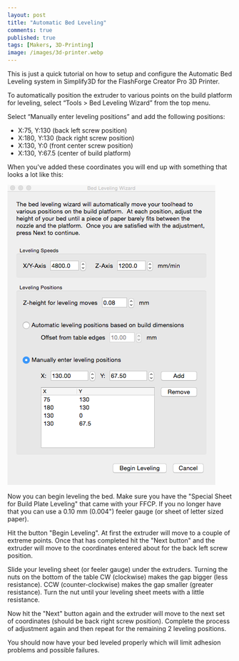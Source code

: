 ```yaml
---
layout: post
title: "Automatic Bed Leveling"
comments: true
published: true
tags: [Makers, 3D-Printing]
image: /images/3d-printer.webp
---
```


This is just a quick tutorial on how to setup and configure the Automatic Bed
Leveling system in Simplify3D for the FlashForge Creator Pro 3D Printer.

To automatically position the extruder to various points on the build platform
for leveling, select “Tools > Bed Leveling Wizard” from the top menu.

Select “Manually enter leveling positions” and add the following positions:

- X:75, Y:130 (back left screw position)
- X:180, Y:130 (back right screw position)
- X:130, Y:0 (front center screw position)
- X:130, Y:67.5 (center of build platform)

When you've added these coordinates you will end up with something that looks a
lot like this:

![alt text](/images/Bed_Leveling_Wizard.png "Logo Title Text 1")

Now you can begin leveling the bed. Make sure you have the "Special Sheet for
Build Plate Leveling" that came with your FFCP. If you no longer have that you
can use a 0.10 mm (0.004") feeler gauge (or sheet of letter sized paper).

Hit the button "Begin Leveling". At first the extruder will move to a couple of
extreme points. Once that has completed hit the "Next button" and the extruder
will move to the coordinates entered about for the back left screw position.

Slide your leveling sheet (or feeler gauge) under the extruders. Turning the
nuts on the bottom of the table CW (clockwise) makes the gap bigger (less
resistance). CCW (counter-clockwise) makes the gap smaller (greater resistance).
Turn the nut until your leveling sheet meets with a little resistance.

Now hit the "Next" button again and the extruder will move to the next set of
coordinates (should be back right screw position). Complete the process of
adjustment again and then repeat for the remaining 2 leveling positions.

You should now have your bed leveled properly which will limit adhesion
problems and possible failures.
